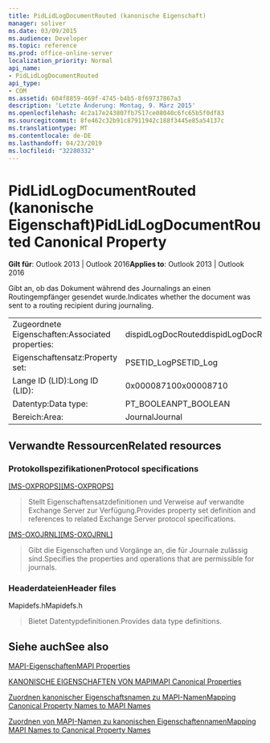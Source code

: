 ```yaml
---
title: PidLidLogDocumentRouted (kanonische Eigenschaft)
manager: soliver
ms.date: 03/09/2015
ms.audience: Developer
ms.topic: reference
ms.prod: office-online-server
localization_priority: Normal
api_name:
- PidLidLogDocumentRouted
api_type:
- COM
ms.assetid: 604f8859-469f-4745-b4b5-8f69737867a3
description: 'Letzte Änderung: Montag, 9. März 2015'
ms.openlocfilehash: 4c2a17e243807fb7517ce08040c6fc65b5f0df83
ms.sourcegitcommit: 8fe462c32b91c87911942c188f3445e85a54137c
ms.translationtype: MT
ms.contentlocale: de-DE
ms.lasthandoff: 04/23/2019
ms.locfileid: "32280332"
---
```

# <a name="pidlidlogdocumentrouted-canonical-property"></a><span data-ttu-id="eeb1f-103">PidLidLogDocumentRouted (kanonische Eigenschaft)</span><span class="sxs-lookup"><span data-stu-id="eeb1f-103">PidLidLogDocumentRouted Canonical Property</span></span>

  
  
<span data-ttu-id="eeb1f-104">**Gilt für**: Outlook 2013 | Outlook 2016</span><span class="sxs-lookup"><span data-stu-id="eeb1f-104">**Applies to**: Outlook 2013 | Outlook 2016</span></span> 
  
<span data-ttu-id="eeb1f-105">Gibt an, ob das Dokument während des Journalings an einen Routingempfänger gesendet wurde.</span><span class="sxs-lookup"><span data-stu-id="eeb1f-105">Indicates whether the document was sent to a routing recipient during journaling.</span></span>
  
|||
|:-----|:-----|
|<span data-ttu-id="eeb1f-106">Zugeordnete Eigenschaften:</span><span class="sxs-lookup"><span data-stu-id="eeb1f-106">Associated properties:</span></span>  <br/> |<span data-ttu-id="eeb1f-107">dispidLogDocRouted</span><span class="sxs-lookup"><span data-stu-id="eeb1f-107">dispidLogDocRouted</span></span>  <br/> |
|<span data-ttu-id="eeb1f-108">Eigenschaftensatz:</span><span class="sxs-lookup"><span data-stu-id="eeb1f-108">Property set:</span></span>  <br/> |<span data-ttu-id="eeb1f-109">PSETID_Log</span><span class="sxs-lookup"><span data-stu-id="eeb1f-109">PSETID_Log</span></span>  <br/> |
|<span data-ttu-id="eeb1f-110">Lange ID (LID):</span><span class="sxs-lookup"><span data-stu-id="eeb1f-110">Long ID (LID):</span></span>  <br/> |<span data-ttu-id="eeb1f-111">0x00008710</span><span class="sxs-lookup"><span data-stu-id="eeb1f-111">0x00008710</span></span>  <br/> |
|<span data-ttu-id="eeb1f-112">Datentyp:</span><span class="sxs-lookup"><span data-stu-id="eeb1f-112">Data type:</span></span>  <br/> |<span data-ttu-id="eeb1f-113">PT_BOOLEAN</span><span class="sxs-lookup"><span data-stu-id="eeb1f-113">PT_BOOLEAN</span></span>  <br/> |
|<span data-ttu-id="eeb1f-114">Bereich:</span><span class="sxs-lookup"><span data-stu-id="eeb1f-114">Area:</span></span>  <br/> |<span data-ttu-id="eeb1f-115">Journal</span><span class="sxs-lookup"><span data-stu-id="eeb1f-115">Journal</span></span>  <br/> |
   
## <a name="related-resources"></a><span data-ttu-id="eeb1f-116">Verwandte Ressourcen</span><span class="sxs-lookup"><span data-stu-id="eeb1f-116">Related resources</span></span>

### <a name="protocol-specifications"></a><span data-ttu-id="eeb1f-117">Protokollspezifikationen</span><span class="sxs-lookup"><span data-stu-id="eeb1f-117">Protocol specifications</span></span>

<span data-ttu-id="eeb1f-118">[[MS-OXPROPS]](https://msdn.microsoft.com/library/f6ab1613-aefe-447d-a49c-18217230b148%28Office.15%29.aspx)</span><span class="sxs-lookup"><span data-stu-id="eeb1f-118">[[MS-OXPROPS]](https://msdn.microsoft.com/library/f6ab1613-aefe-447d-a49c-18217230b148%28Office.15%29.aspx)</span></span>
  
> <span data-ttu-id="eeb1f-119">Stellt Eigenschaftensatzdefinitionen und Verweise auf verwandte Exchange Server zur Verfügung.</span><span class="sxs-lookup"><span data-stu-id="eeb1f-119">Provides property set definition and references to related Exchange Server protocol specifications.</span></span>
    
<span data-ttu-id="eeb1f-120">[[MS-OXOJRNL]](https://msdn.microsoft.com/library/2aa04fd2-0f36-4ce4-9178-c0fc70aa8d43%28Office.15%29.aspx)</span><span class="sxs-lookup"><span data-stu-id="eeb1f-120">[[MS-OXOJRNL]](https://msdn.microsoft.com/library/2aa04fd2-0f36-4ce4-9178-c0fc70aa8d43%28Office.15%29.aspx)</span></span>
  
> <span data-ttu-id="eeb1f-121">Gibt die Eigenschaften und Vorgänge an, die für Journale zulässig sind.</span><span class="sxs-lookup"><span data-stu-id="eeb1f-121">Specifies the properties and operations that are permissible for journals.</span></span>
    
### <a name="header-files"></a><span data-ttu-id="eeb1f-122">Headerdateien</span><span class="sxs-lookup"><span data-stu-id="eeb1f-122">Header files</span></span>

<span data-ttu-id="eeb1f-123">Mapidefs.h</span><span class="sxs-lookup"><span data-stu-id="eeb1f-123">Mapidefs.h</span></span>
  
> <span data-ttu-id="eeb1f-124">Bietet Datentypdefinitionen.</span><span class="sxs-lookup"><span data-stu-id="eeb1f-124">Provides data type definitions.</span></span>
    
## <a name="see-also"></a><span data-ttu-id="eeb1f-125">Siehe auch</span><span class="sxs-lookup"><span data-stu-id="eeb1f-125">See also</span></span>



[<span data-ttu-id="eeb1f-126">MAPI-Eigenschaften</span><span class="sxs-lookup"><span data-stu-id="eeb1f-126">MAPI Properties</span></span>](mapi-properties.md)
  
[<span data-ttu-id="eeb1f-127">KANONISCHE EIGENSCHAFTEN VON MAPI</span><span class="sxs-lookup"><span data-stu-id="eeb1f-127">MAPI Canonical Properties</span></span>](mapi-canonical-properties.md)
  
[<span data-ttu-id="eeb1f-128">Zuordnen kanonischer Eigenschaftsnamen zu MAPI-Namen</span><span class="sxs-lookup"><span data-stu-id="eeb1f-128">Mapping Canonical Property Names to MAPI Names</span></span>](mapping-canonical-property-names-to-mapi-names.md)
  
[<span data-ttu-id="eeb1f-129">Zuordnen von MAPI-Namen zu kanonischen Eigenschaftennamen</span><span class="sxs-lookup"><span data-stu-id="eeb1f-129">Mapping MAPI Names to Canonical Property Names</span></span>](mapping-mapi-names-to-canonical-property-names.md)

